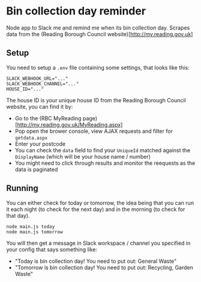 
# Bin collection day reminder

Node app to Slack me and remind me when its bin collection day. Scrapes data from the (Reading Borough Council website)[http://my.reading.gov.uk] 

## Setup

You need to setup a `.env` file containing some settings, that looks like this:

```
SLACK_WEBHOOK_URL="..."
SLACK_WEBHOOK_CHANNEL="..."
HOUSE_ID="..."
```

The house ID is your unique house ID from the Reading Borough Council website, you can find it by:

- Go to the (RBC MyReading page)[http://my.reading.gov.uk/MyReading.aspx]
- Pop open the brower console, view AJAX requests and filter for `getdata.aspx`
- Enter your postcode
- You can check the `data` field to find your `UniqueId` matched against the `DisplayName` (which will be your house name / number)
- You might need to click through results and monitor the reequests as the data is paginated

## Running

You can either check for today or tomorrow, the idea being that you can run it each night (to check for the next day) and in the morning (to check for that day).

```
node main.js today
node main.js tomorrow
```

You will then get a message in Slack workspace / channel you specified in your config that says something like:

- "Today is bin collection day! You need to put out: General Waste"
- "Tomorrow is bin collection day! You need to put out: Recycling, Garden Waste"